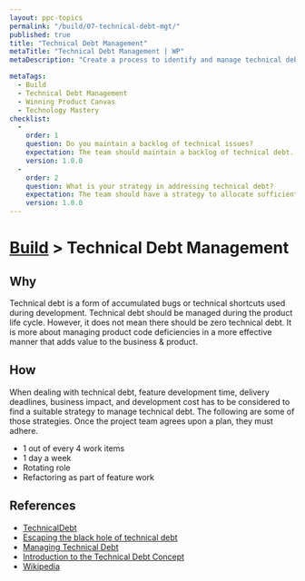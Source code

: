 ```yaml
---
layout: ppc-topics 
permalink: "/build/07-technical-debt-mgt/"
published: true
title: "Technical Debt Management"
metaTitle: "Technical Debt Management | WP"
metaDescription: "Create a process to identify and manage technical debt during product development. Think of time allocation for non-functional improvements in each sprint."

metaTags:
  - Build
  - Technical Debt Management
  - Winning Product Canvas
  - Technology Mastery
checklist: 
  -
    order: 1
    question: Do you maintain a backlog of technical issues?
    expectation: The team should maintain a backlog of technical debt. 
    version: 1.0.0
  -
    order: 2
    question: What is your strategy in addressing technical debt?
    expectation: The team should have a strategy to allocate sufficient capacity to address technical debt.
    version: 1.0.0
---
```

# [Build](../) > Technical Debt Management

## Why
Technical debt is a form of accumulated bugs or technical shortcuts used during development. Technical debt should be managed during the product life cycle. However, it does not mean there should be zero technical debt. It is more about managing product code deficiencies in a more effective manner that adds value to the business & product.

## How
When dealing with technical debt, feature development time, delivery deadlines, business impact, and development cost has to be considered to find a suitable strategy to manage technical debt. The following are some of those strategies. Once the project team agrees upon a plan, they must adhere.

- 1 out of every 4 work items
- 1 day a week
- Rotating role
- Refactoring as part of feature work

## References

- [TechnicalDebt](https://martinfowler.com/bliki/TechnicalDebt.html)
- [Escaping the black hole of technical debt](https://www.atlassian.com/agile/software-development/technical-debt)
- [Managing Technical Debt](https://www.pluralsight.com/tech-blog/managing-technical-debt/)
- [Introduction to the Technical Debt Concept](https://www.agilealliance.org/wp-content/uploads/2016/05/IntroductiontotheTechnicalDebtConcept-V-02.pdf)
- [Wikipedia](https://en.wikipedia.org/wiki/Technical_debt)
